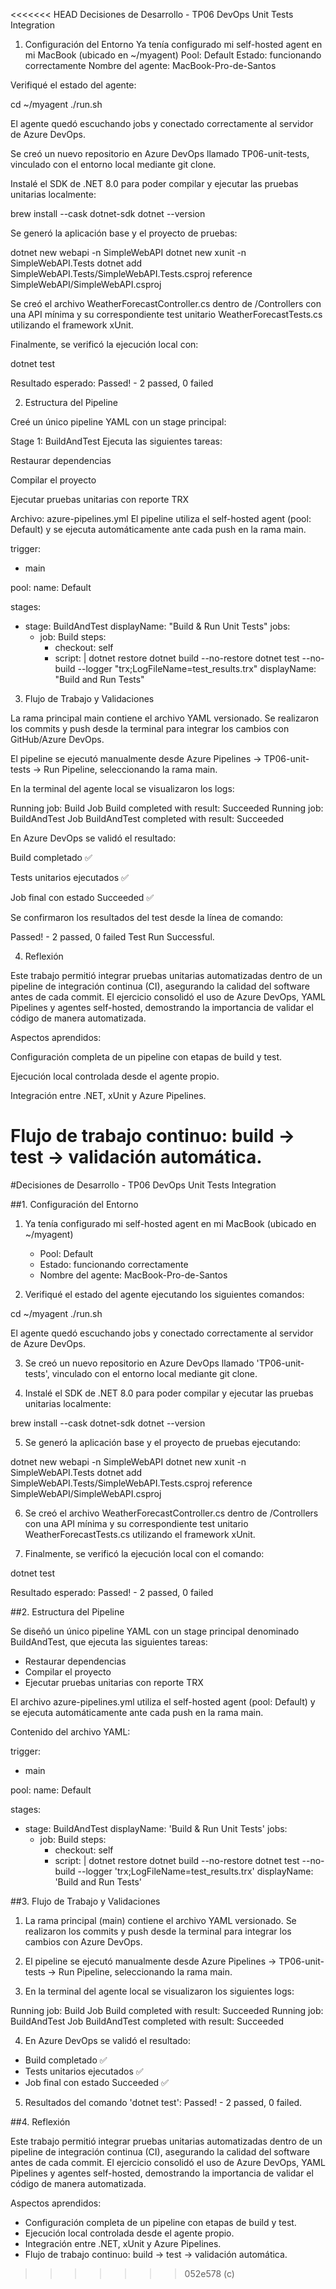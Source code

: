 <<<<<<< HEAD
Decisiones de Desarrollo - TP06 DevOps Unit Tests Integration

1. Configuración del Entorno
Ya tenía configurado mi self-hosted agent en mi MacBook (ubicado en ~/myagent)
Pool: Default
Estado: funcionando correctamente
Nombre del agente: MacBook-Pro-de-Santos

Verifiqué el estado del agente:

cd ~/myagent
./run.sh


El agente quedó escuchando jobs y conectado correctamente al servidor de Azure DevOps.

Se creó un nuevo repositorio en Azure DevOps llamado TP06-unit-tests, vinculado con el entorno local mediante git clone.

Instalé el SDK de .NET 8.0 para poder compilar y ejecutar las pruebas unitarias localmente:

brew install --cask dotnet-sdk
dotnet --version


Se generó la aplicación base y el proyecto de pruebas:

dotnet new webapi -n SimpleWebAPI
dotnet new xunit -n SimpleWebAPI.Tests
dotnet add SimpleWebAPI.Tests/SimpleWebAPI.Tests.csproj reference SimpleWebAPI/SimpleWebAPI.csproj


Se creó el archivo WeatherForecastController.cs dentro de /Controllers con una API mínima y su correspondiente test unitario WeatherForecastTests.cs utilizando el framework xUnit.

Finalmente, se verificó la ejecución local con:

dotnet test


Resultado esperado:
Passed! - 2 passed, 0 failed

2. Estructura del Pipeline

Creé un único pipeline YAML con un stage principal:

Stage 1: BuildAndTest
Ejecuta las siguientes tareas:

Restaurar dependencias

Compilar el proyecto

Ejecutar pruebas unitarias con reporte TRX

Archivo: azure-pipelines.yml
El pipeline utiliza el self-hosted agent (pool: Default) y se ejecuta automáticamente ante cada push en la rama main.

trigger:
  - main

pool:
  name: Default

stages:
  - stage: BuildAndTest
    displayName: "Build & Run Unit Tests"
    jobs:
      - job: Build
        steps:
          - checkout: self
          - script: |
              dotnet restore
              dotnet build --no-restore
              dotnet test --no-build --logger "trx;LogFileName=test_results.trx"
            displayName: "Build and Run Tests"

3. Flujo de Trabajo y Validaciones

La rama principal main contiene el archivo YAML versionado.
Se realizaron los commits y push desde la terminal para integrar los cambios con GitHub/Azure DevOps.

El pipeline se ejecutó manualmente desde Azure Pipelines → TP06-unit-tests → Run Pipeline, seleccionando la rama main.

En la terminal del agente local se visualizaron los logs:

Running job: Build
Job Build completed with result: Succeeded
Running job: BuildAndTest
Job BuildAndTest completed with result: Succeeded


En Azure DevOps se validó el resultado:

Build completado ✅

Tests unitarios ejecutados ✅

Job final con estado Succeeded ✅

Se confirmaron los resultados del test desde la línea de comando:

Passed!  - 2 passed, 0 failed
Test Run Successful.


4. Reflexión

Este trabajo permitió integrar pruebas unitarias automatizadas dentro de un pipeline de integración continua (CI), asegurando la calidad del software antes de cada commit.
El ejercicio consolidó el uso de Azure DevOps, YAML Pipelines y agentes self-hosted, demostrando la importancia de validar el código de manera automatizada.

Aspectos aprendidos:

Configuración completa de un pipeline con etapas de build y test.

Ejecución local controlada desde el agente propio.

Integración entre .NET, xUnit y Azure Pipelines.

Flujo de trabajo continuo: build → test → validación automática.
=======
#Decisiones de Desarrollo - TP06 DevOps Unit Tests Integration 

##1. Configuración del Entorno 

1) Ya tenía configurado mi self-hosted agent en mi MacBook (ubicado en ~/myagent) 
   - Pool: Default 
   - Estado: funcionando correctamente 
   - Nombre del agente: MacBook-Pro-de-Santos 
 
2) Verifiqué el estado del agente ejecutando los siguientes comandos: 

cd ~/myagent 
./run.sh 

El agente quedó escuchando jobs y conectado correctamente al servidor de Azure DevOps. 
 
3) Se creó un nuevo repositorio en Azure DevOps llamado 'TP06-unit-tests', vinculado con el entorno local mediante git clone. 
 
4) Instalé el SDK de .NET 8.0 para poder compilar y ejecutar las pruebas unitarias localmente: 

brew install --cask dotnet-sdk 
dotnet --version 

5) Se generó la aplicación base y el proyecto de pruebas ejecutando: 

dotnet new webapi -n SimpleWebAPI 
dotnet new xunit -n SimpleWebAPI.Tests 
dotnet add SimpleWebAPI.Tests/SimpleWebAPI.Tests.csproj reference SimpleWebAPI/SimpleWebAPI.csproj 

6) Se creó el archivo WeatherForecastController.cs dentro de /Controllers con una API mínima y su correspondiente test unitario WeatherForecastTests.cs utilizando el framework xUnit. 
 
7) Finalmente, se verificó la ejecución local con el comando: 

dotnet test 

Resultado esperado: Passed! - 2 passed, 0 failed 

##2. Estructura del Pipeline 

Se diseñó un único pipeline YAML con un stage principal denominado BuildAndTest, que ejecuta las siguientes tareas: 
- Restaurar dependencias 
- Compilar el proyecto 
- Ejecutar pruebas unitarias con reporte TRX 
 
El archivo azure-pipelines.yml utiliza el self-hosted agent (pool: Default) y se ejecuta automáticamente ante cada push en la rama main. 

Contenido del archivo YAML: 
 
trigger: 
  - main 
 
pool: 
  name: Default 
 
stages: 
  - stage: BuildAndTest 
    displayName: 'Build & Run Unit Tests' 
    jobs: 
      - job: Build 
        steps: 
          - checkout: self 
          - script: | 
              dotnet restore 
              dotnet build --no-restore 
              dotnet test --no-build --logger 'trx;LogFileName=test_results.trx' 
            displayName: 'Build and Run Tests' 

##3. Flujo de Trabajo y Validaciones 

1) La rama principal (main) contiene el archivo YAML versionado. Se realizaron los commits y push desde la terminal para integrar los cambios con Azure DevOps. 
 
2) El pipeline se ejecutó manualmente desde Azure Pipelines → TP06-unit-tests → Run Pipeline, seleccionando la rama main. 
 
3) En la terminal del agente local se visualizaron los siguientes logs: 

Running job: Build 
Job Build completed with result: Succeeded 
Running job: BuildAndTest 
Job BuildAndTest completed with result: Succeeded 

4) En Azure DevOps se validó el resultado: 
- Build completado ✅ 
- Tests unitarios ejecutados ✅ 
- Job final con estado Succeeded ✅ 
 
5) Resultados del comando 'dotnet test': Passed! - 2 passed, 0 failed. 


##4. Reflexión 

Este trabajo permitió integrar pruebas unitarias automatizadas dentro de un pipeline de integración continua (CI), asegurando la calidad del software antes de cada commit. El ejercicio consolidó el uso de Azure DevOps, YAML Pipelines y agentes self-hosted, demostrando la importancia de validar el código de manera automatizada. 
 
Aspectos aprendidos: 
- Configuración completa de un pipeline con etapas de build y test. 
- Ejecución local controlada desde el agente propio. 
- Integración entre .NET, xUnit y Azure Pipelines. 
- Flujo de trabajo continuo: build → test → validación automática. 
>>>>>>> 052e578 (c)
